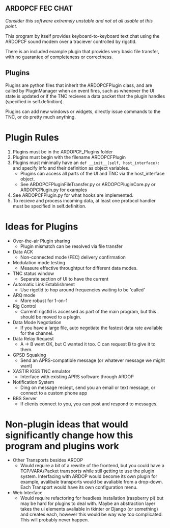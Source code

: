 ## ARDOPCF FEC CHAT

*Consider this software extremely unstable and not at all usable at this point.*

This program by itself provides keyboard-to-keyboard text chat using the ARDOPCF sound modem over a traciever controlled by rigctld.

There is an included example plugin that provides very basic file transfer, with no guarantee of completeness or correctness.

## Plugins

Plugins are python files that inherit the ARDOPCFPlugin class, and are called by PluginManager when an event fires,
such as whenever the UI state is updated or if the TNC recieves a data packet that the plugin handles
(specified in self.definition). 

Plugins can add new windows or widgets, directly issue commands to the TNC, or do pretty much anything.

# Plugin Rules
1. Plugins must be in the ARDOPCF_Plugins folder
2. Plugins must begin with the filename ARDOPCFPlugin
3. Plugins must minimally have an `def __init__(self, host_interface):` and specify info and their definition as object variables.
   - Plugins can access all parts of the UI and TNC via the host_interface object.
   - See ARDOPCFPluginFileTransfer.py or ARDOPCPluginCore.py or ARDOPCPlugin.py for examples
1. See ARDOPCFPlugin.py for what hooks are implemented.
2. To recieve and process incoming data, at least one protocol handler must be specified in self.definition.

# Ideas for Plugins
- Over-the-air Plugin sharing
  - Plugin mismatch can be resolved via file transfer
- Data ACK
  - Non-connected mode (FEC) delivery confirmation
- Modulation mode testing
  - Measure effective throughtput for different data modes.
- TNC status window
  - Separate section of UI to have the current
- Automatic Link Establishment
  - Use rigctld to hop around frequencies waiting to be 'called'
- ARQ mode
  - More robust for 1-on-1
- Rig Control
  - Currentl rigctld is accessed as part of the main program, but this should be moved to a plugin.
- Data Mode Negotiation
  - If you have a large file, auto negotiate the fastest data rate avaliable for the channel.
- Data Relay Request
  - A -> B went OK, but C wanted it too. C can request B to give it to them.
- GPSD Squaking
  - Send an APRS-compatible message (or whatever message we might want)
- XASTIR KISS TNC emulator
  - Interface with existing APRS software through ARDOP
- Notification System
  - Ding on message reciept, send you an email or text message, or connect to a custom phone app
- BBS Server
  - If clients connect to you, you can post and respond to messages.

# Non-plugin ideas that would significantly change how this program and plugins work
- Other Transports besides ARDOP
  - Would require a bit of a rewrite of the frontend, but you could have a TCP/VARA/Packet transports while still getting to use the plugin system. Interfacing with ARDOP would become its own plugin for example, avalibale
  transports would be avaliable from a drop-down. Each Transport would have its own configuration menu.
- Web Interface
  - Would require refactoring for headless installation (raspberry pi)
  but may be hard for plugins to deal with. Maybe an abstraction layer
  takes the ui elements avaliable in tkinter or Django (or something)
  and creates each, however this would be way way too complicated.
  This will probably never happen.